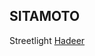 <!-- TITLE: Documentation -->
<!-- SUBTITLE: Product and Service Documentation -->

## SITAMOTO
Streetlight
[Hadeer](http://localhost/hadeer)


